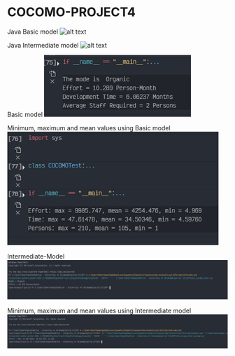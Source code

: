 # COCOMO-PROJECT4

Java Basic model
![alt text](https://https://github.com/LahariMittapalli/COCOMO-PROJECT4/blob/main/Java%20COCOMO%20Basic%20Testing%20Output.png)

Java Intermediate model
![alt text](https://https://github.com/LahariMittapalli/COCOMO-PROJECT4/blob/main/Java%20COCOMO%20Intermediate%20Testing%20Output.png)

Basic model 
![alt test](https://github.com/LahariMittapalli/COCOMO-PROJECT4/blob/main/cocomo_basic.PNG)

Minimum, maximum and mean values using Basic model
![alt test](https://github.com/LahariMittapalli/COCOMO-PROJECT4/blob/main/cocomotest_basic.PNG)

Intermediate-Model
![alt test](https://github.com/LahariMittapalli/COCOMO-PROJECT4/blob/main/cocomo_interm_single.PNG)

Minimum, maximum and mean values using Intermediate model
![alt test](https://github.com/LahariMittapalli/COCOMO-PROJECT4/blob/main/cocomo_interm_average.PNG)
